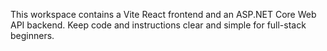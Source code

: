 <!-- Use this file to provide workspace-specific custom instructions to Copilot. For more details, visit https://code.visualstudio.com/docs/copilot/copilot-customization#_use-a-githubcopilotinstructionsmd-file -->

This workspace contains a Vite React frontend and an ASP.NET Core Web API backend. Keep code and instructions clear and simple for full-stack beginners.
